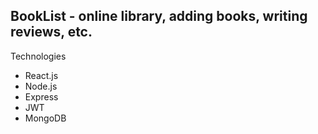 <h2>BookList - online library, adding books, writing reviews, etc.</h2>
<p>Technologies</p>
<ul>
  <li>React.js</li>
  <li>Node.js</li>
  <li>Express</li>
  <li>JWT</li>
  <li>MongoDB</li>
</ul>
